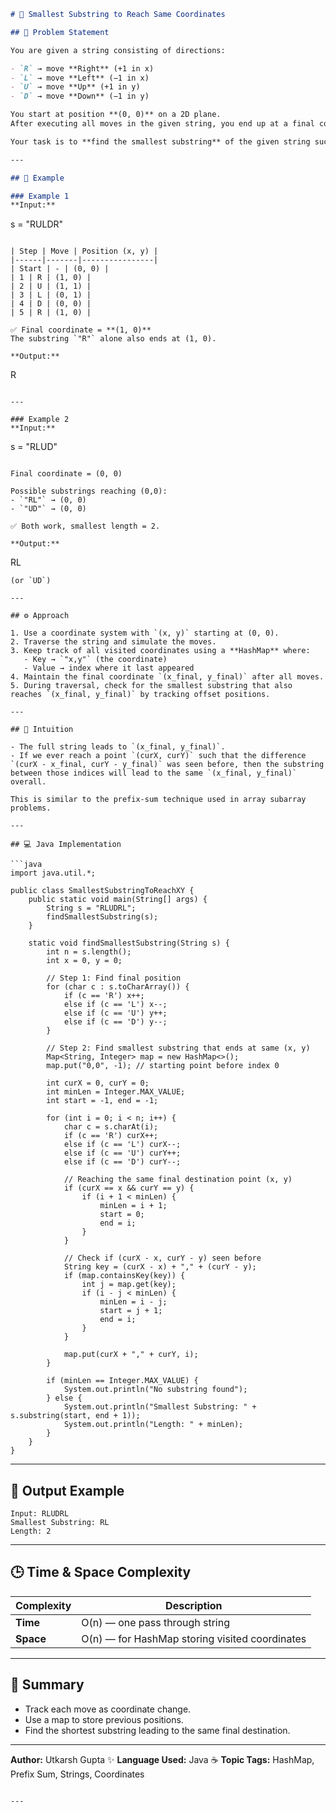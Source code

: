 

```markdown
# 🧭 Smallest Substring to Reach Same Coordinates

## 📜 Problem Statement

You are given a string consisting of directions:

- `R` → move **Right** (+1 in x)  
- `L` → move **Left** (−1 in x)  
- `U` → move **Up** (+1 in y)  
- `D` → move **Down** (−1 in y)

You start at position **(0, 0)** on a 2D plane.  
After executing all moves in the given string, you end up at a final coordinate **(x, y)**.

Your task is to **find the smallest substring** of the given string such that performing only that substring’s moves also results in ending at the **same final coordinate (x, y)**.

---

## 🧩 Example

### Example 1
**Input:**  
```

s = "RULDR"

```

| Step | Move | Position (x, y) |
|------|-------|----------------|
| Start | - | (0, 0) |
| 1 | R | (1, 0) |
| 2 | U | (1, 1) |
| 3 | L | (0, 1) |
| 4 | D | (0, 0) |
| 5 | R | (1, 0) |

✅ Final coordinate = **(1, 0)**  
The substring `"R"` alone also ends at (1, 0).

**Output:**  
```

R

```

---

### Example 2
**Input:**  
```

s = "RLUD"

```

Final coordinate = (0, 0)

Possible substrings reaching (0,0):
- `"RL"` → (0, 0)
- `"UD"` → (0, 0)

✅ Both work, smallest length = 2.

**Output:**  
```

RL

````
(or `UD`)

---

## ⚙️ Approach

1. Use a coordinate system with `(x, y)` starting at (0, 0).
2. Traverse the string and simulate the moves.
3. Keep track of all visited coordinates using a **HashMap** where:  
   - Key → `"x,y"` (the coordinate)
   - Value → index where it last appeared
4. Maintain the final coordinate `(x_final, y_final)` after all moves.
5. During traversal, check for the smallest substring that also reaches `(x_final, y_final)` by tracking offset positions.

---

## 🧠 Intuition

- The full string leads to `(x_final, y_final)`.  
- If we ever reach a point `(curX, curY)` such that the difference `(curX - x_final, curY - y_final)` was seen before, then the substring between those indices will lead to the same `(x_final, y_final)` overall.

This is similar to the prefix-sum technique used in array subarray problems.

---

## 💻 Java Implementation

```java
import java.util.*;

public class SmallestSubstringToReachXY {
    public static void main(String[] args) {
        String s = "RLUDRL";
        findSmallestSubstring(s);
    }

    static void findSmallestSubstring(String s) {
        int n = s.length();
        int x = 0, y = 0;

        // Step 1: Find final position
        for (char c : s.toCharArray()) {
            if (c == 'R') x++;
            else if (c == 'L') x--;
            else if (c == 'U') y++;
            else if (c == 'D') y--;
        }

        // Step 2: Find smallest substring that ends at same (x, y)
        Map<String, Integer> map = new HashMap<>();
        map.put("0,0", -1); // starting point before index 0

        int curX = 0, curY = 0;
        int minLen = Integer.MAX_VALUE;
        int start = -1, end = -1;

        for (int i = 0; i < n; i++) {
            char c = s.charAt(i);
            if (c == 'R') curX++;
            else if (c == 'L') curX--;
            else if (c == 'U') curY++;
            else if (c == 'D') curY--;

            // Reaching the same final destination point (x, y)
            if (curX == x && curY == y) {
                if (i + 1 < minLen) {
                    minLen = i + 1;
                    start = 0;
                    end = i;
                }
            }

            // Check if (curX - x, curY - y) seen before
            String key = (curX - x) + "," + (curY - y);
            if (map.containsKey(key)) {
                int j = map.get(key);
                if (i - j < minLen) {
                    minLen = i - j;
                    start = j + 1;
                    end = i;
                }
            }

            map.put(curX + "," + curY, i);
        }

        if (minLen == Integer.MAX_VALUE) {
            System.out.println("No substring found");
        } else {
            System.out.println("Smallest Substring: " + s.substring(start, end + 1));
            System.out.println("Length: " + minLen);
        }
    }
}
````

---

## 🧾 Output Example

```
Input: RLUDRL
Smallest Substring: RL
Length: 2
```

---

## 🕒 Time & Space Complexity

| Complexity | Description                                    |
| ---------- | ---------------------------------------------- |
| **Time**   | O(n) — one pass through string                 |
| **Space**  | O(n) — for HashMap storing visited coordinates |

---

## 🧩 Summary

* Track each move as coordinate change.
* Use a map to store previous positions.
* Find the shortest substring leading to the same final destination.

---

**Author:** Utkarsh Gupta ✨
**Language Used:** Java ☕
**Topic Tags:** HashMap, Prefix Sum, Strings, Coordinates

```

---

